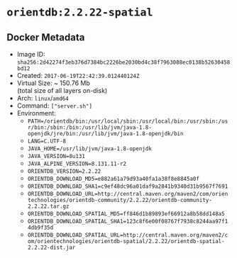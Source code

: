 # `orientdb:2.2.22-spatial`

## Docker Metadata

- Image ID: `sha256:2d42274f3eb376d7384bc2226be2030bd4c38f7963088ec0138b52630458bd12`
- Created: `2017-06-19T22:42:39.012440124Z`
- Virtual Size: ~ 150.76 Mb  
  (total size of all layers on-disk)
- Arch: `linux`/`amd64`
- Command: `["server.sh"]`
- Environment:
  - `PATH=/orientdb/bin:/usr/local/sbin:/usr/local/bin:/usr/sbin:/usr/bin:/sbin:/bin:/usr/lib/jvm/java-1.8-openjdk/jre/bin:/usr/lib/jvm/java-1.8-openjdk/bin`
  - `LANG=C.UTF-8`
  - `JAVA_HOME=/usr/lib/jvm/java-1.8-openjdk`
  - `JAVA_VERSION=8u131`
  - `JAVA_ALPINE_VERSION=8.131.11-r2`
  - `ORIENTDB_VERSION=2.2.22`
  - `ORIENTDB_DOWNLOAD_MD5=e882a61a79d93a40fa1a38f8e8845a0f`
  - `ORIENTDB_DOWNLOAD_SHA1=c9ef48dc96a01daf9a2841b9340d31b9567f7691`
  - `ORIENTDB_DOWNLOAD_URL=http://central.maven.org/maven2/com/orientechnologies/orientdb-community/2.2.22/orientdb-community-2.2.22.tar.gz`
  - `ORIENTDB_DOWNLOAD_SPATIAL_MD5=ff846d1b89893ef66912a8b58dd148a5`
  - `ORIENTDB_DOWNLOAD_SPATIAL_SHA1=123c8f6e00f08767f7938c8244aa97f14db9f35d`
  - `ORIENTDB_DOWNLOAD_SPATIAL_URL=http://central.maven.org/maven2/com/orientechnologies/orientdb-spatial/2.2.22/orientdb-spatial-2.2.22-dist.jar`
